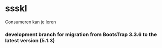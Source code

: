 # ssskl
Consumeren kan je leren

### development branch for migration from BootsTrap 3.3.6 to the latest version (5.1.3)
